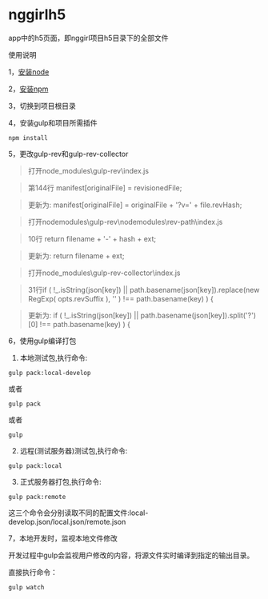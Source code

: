 # nggirlh5

app中的h5页面，即nggirl项目h5目录下的全部文件

使用说明

1，[安装node](http://www.runoob.com/nodejs/nodejs-install-setup.html)

2，[安装npm](http://www.runoob.com/nodejs/nodejs-npm.html)

3，切换到项目根目录

4，安装gulp和项目所需插件

```shell
npm install
```

5，更改gulp-rev和gulp-rev-collector

> 打开node_modules\gulp-rev\index.js

> 第144行 manifest[originalFile] = revisionedFile;

> 更新为: manifest[originalFile] = originalFile + '?v=' + file.revHash;

> 打开nodemodules\gulp-rev\nodemodules\rev-path\index.js

> 10行 return filename + '-' + hash + ext;

> 更新为: return filename + ext;

> 打开node_modules\gulp-rev-collector\index.js

> 31行if ( !_.isString(json[key]) || path.basename(json[key]).replace(new RegExp( opts.revSuffix ), '' ) !==  path.basename(key) ) {

> 更新为: if ( !_.isString(json[key]) || path.basename(json[key]).split('?')[0] !== path.basename(key) ) {


6，使用gulp编译打包

1) 本地测试包,执行命令:

```shell
gulp pack:local-develop
```
或者

```shell
gulp pack
```
或者

```shell
gulp
```

2) 远程(测试服务器)测试包,执行命令:

```shell
gulp pack:local
```

3) 正式服务器打包,执行命令:

```shell
gulp pack:remote
```

这三个命令会分别读取不同的配置文件:local-develop.json/local.json/remote.json

7，本地开发时，监视本地文件修改

开发过程中gulp会监视用户修改的内容，将源文件实时编译到指定的输出目录。

直接执行命令：

```shell
gulp watch
```
